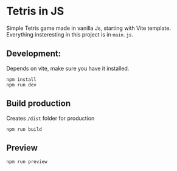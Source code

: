 # Tetris in JS

Simple Tetris game made in vanilla Js, starting with Vite template.  
Everything insteresting in this project is in `main.js`.

## Development:

Depends on vite, make sure you have it installed.

`npm install`  
`npm run dev`

## Build production

Creates `/dist` folder for production

`npm run build`

## Preview

`npm run preview`
